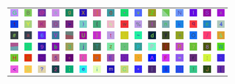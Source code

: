 <table>
<tr>
<td><img src="47.gif"></td>
<td><img src="42.gif"></td>
<td><img src="40.gif"></td>
<td><img src="73.gif"></td>
<td><img src="67.gif"></td>
<td><img src="58.gif"></td>
<td><img src="5D.gif"></td>
<td><img src="30.gif"></td>
<td><img src="2A.gif"></td>
<td><img src="76.gif"></td>
<td><img src="5A.gif"></td>
<td><img src="gr1.gif"></td>
<td><img src="4E.gif"></td>
<td><img src="49.gif"></td>
<td><img src="53.gif"></td>
<td><img src="78.gif"></td>
</tr>
<tr>
<td><img src="31.gif"></td>
<td><img src="59.gif"></td>
<td><img src="4B.gif"></td>
<td><img src="51.gif"></td>
<td><img src="3E.gif"></td>
<td><img src="29.gif"></td>
<td><img src="7B.gif"></td>
<td><img src="68.gif"></td>
<td><img src="77.gif"></td>
<td><img src="25.gif"></td>
<td><img src="6C.gif"></td>
<td><img src="6E.gif"></td>
<td><img src="6B.gif"></td>
<td><img src="71.gif"></td>
<td><img src="63.gif"></td>
<td><img src="34.gif"></td>
</tr>
<tr>
<td><img src="23.gif"></td>
<td><img src="61.gif"></td>
<td><img src="36.gif"></td>
<td><img src="56.gif"></td>
<td><img src="gr3.gif"></td>
<td><img src="55.gif"></td>
<td><img src="7D.gif"></td>
<td><img src="74.gif"></td>
<td><img src="4C.gif"></td>
<td><img src="7E.gif"></td>
<td><img src="64.gif"></td>
<td><img src="79.gif"></td>
<td><img src="5E.gif"></td>
<td><img src="4F.gif"></td>
<td><img src="2F.gif"></td>
<td><img src="26.gif"></td>
</tr>
<tr>
<td><img src="gr2.gif"></td>
<td><img src="2C.gif"></td>
<td><img src="39.gif"></td>
<td><img src="62.gif"></td>
<td><img src="33.gif"></td>
<td><img src="6A.gif"></td>
<td><img src="54.gif"></td>
<td><img src="7A.gif"></td>
<td><img src="2E.gif"></td>
<td><img src="70.gif"></td>
<td><img src="50.gif"></td>
<td><img src="66.gif"></td>
<td><img src="52.gif"></td>
<td><img src="37.gif"></td>
<td><img src="38.gif"></td>
<td><img src="57.gif"></td>
</tr>
<tr>
<td><img src="48.gif"></td>
<td><img src="6F.gif"></td>
<td><img src="5F.gif"></td>
<td><img src="35.gif"></td>
<td><img src="2B.gif"></td>
<td><img src="28.gif"></td>
<td><img src="75.gif"></td>
<td><img src="45.gif"></td>
<td><img src="27.gif"></td>
<td><img src="60.gif"></td>
<td><img src="41.gif"></td>
<td><img src="46.gif"></td>
<td><img src="3D.gif"></td>
<td><img src="72.gif"></td>
<td><img src="3A.gif"></td>
<td><img src="2D.gif"></td>
</tr>
<tr>
<td><img src="3C.gif"></td>
<td><img src="44.gif"></td>
<td><img src="3F.gif"></td>
<td><img src="32.gif"></td>
<td><img src="3B.gif"></td>
<td><img src="65.gif"></td>
<td><img src="69.gif"></td>
<td><img src="6D.gif"></td>
<td><img src="43.gif"></td>
<td><img src="22.gif"></td>
<td><img src="7C.gif"></td>
<td><img src="24.gif"></td>
<td><img src="4D.gif"></td>
<td><img src="21.gif"></td>
<td><img src="4A.gif"></td>
<td><img src="5B.gif"></td>
</tr>
</table>
